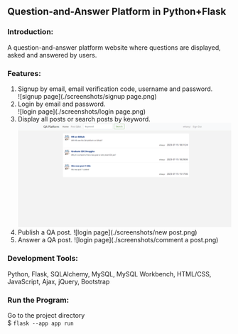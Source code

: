 ## Question-and-Answer Platform in Python+Flask

### Introduction:

A question-and-answer platform website where questions are displayed, asked and answered by users.

### Features:

1. Signup by email, email verification code, username and password.  
   ![signup page](./screenshots/signup page.png)  
2. Login by email and password.  
   ![login page](./screenshots/login page.png)
3. Display all posts or search posts by keyword.
   ![login page](./screenshots/homepage.png)
4. Publish a QA post.
   ![login page](./screenshots/new post.png)
5. Answer a QA post.
   ![login page](./screenshots/comment a post.png)

### Development Tools:

Python, Flask, SQLAlchemy, MySQL, MySQL Workbench, HTML/CSS, JavaScript, Ajax, jQuery, Bootstrap

### Run the Program:

Go to the project directory  
$ `flask --app app run`